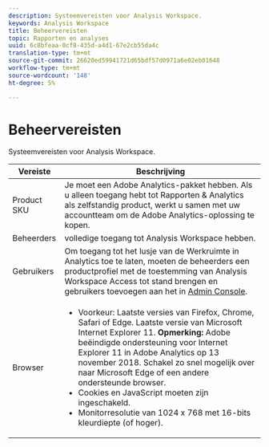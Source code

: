 ```yaml
---
description: Systeemvereisten voor Analysis Workspace.
keywords: Analysis Workspace
title: Beheervereisten
topic: Rapporten en analyses
uuid: 6c8bfeaa-0cf8-435d-a4d1-67e2cb55da4c
translation-type: tm+mt
source-git-commit: 26620ed59941721d65bdf57d0971a6e02eb01648
workflow-type: tm+mt
source-wordcount: '148'
ht-degree: 5%

---
```



# Beheervereisten

Systeemvereisten voor Analysis Workspace.

| Vereiste | Beschrijving |
|--- |--- |
| Product SKU | Je moet een Adobe Analytics-pakket hebben. Als u alleen toegang hebt tot Rapporten &amp; Analytics als zelfstandig product, werkt u samen met uw accountteam om de Adobe Analytics-oplossing te kopen. |
| Beheerders | volledige toegang tot Analysis Workspace hebben. |
| Gebruikers | Om toegang tot het lusje van de Werkruimte in Analytics toe te laten, moeten de beheerders een productprofiel met de toestemming van Analysis Workspace Access tot stand brengen en gebruikers toevoegen aan het in [Admin Console](/help/admin/admin-console/permissions/product-profile.md). |
| Browser | <ul><li>Voorkeur: Laatste versies van Firefox, Chrome, Safari of Edge. Laatste versie van Microsoft Internet Explorer 11. **Opmerking:**  Adobe beëindigde ondersteuning voor Internet Explorer 11 in Adobe Analytics op 13 november 2018. Schakel zo snel mogelijk over naar Microsoft Edge of een andere ondersteunde browser.</li><li>Cookies en JavaScript moeten zijn ingeschakeld.</li><li>Monitorresolutie van 1024 x 768 met 16-bits kleurdiepte (of hoger).</li></ul> |
